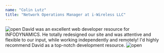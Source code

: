 ```yaml
---
name: "Colin Lutz"
title: "Network Operations Manager at i-Wireless LLC"
---
```

<img src="{{site.url}}images/open.svg" alt="open" draggable="false" class="fadeInUp">
    David was an excellent web developer resource for INFODYNAMICS. He totally redesigned our site and was attentive and flexible to our input, while working independently and remotely! I'd highly recommend David as a top-notch development resource.
<img src="{{site.url}}images/close.svg" alt="open" draggable="false" class="fadeInUp">
